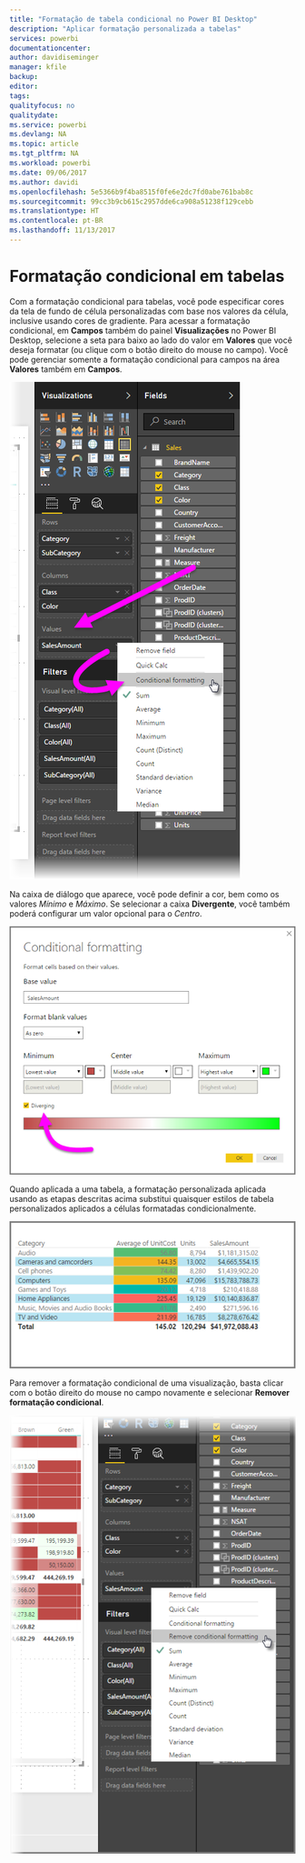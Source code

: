 ```yaml
---
title: "Formatação de tabela condicional no Power BI Desktop"
description: "Aplicar formatação personalizada a tabelas"
services: powerbi
documentationcenter: 
author: davidiseminger
manager: kfile
backup: 
editor: 
tags: 
qualityfocus: no
qualitydate: 
ms.service: powerbi
ms.devlang: NA
ms.topic: article
ms.tgt_pltfrm: NA
ms.workload: powerbi
ms.date: 09/06/2017
ms.author: davidi
ms.openlocfilehash: 5e5366b9f4ba8515f0fe6e2dc7fd0abe761bab8c
ms.sourcegitcommit: 99cc3b9cb615c2957dde6ca908a51238f129cebb
ms.translationtype: HT
ms.contentlocale: pt-BR
ms.lasthandoff: 11/13/2017
---
```

# <a name="conditional-formatting-in-tables"></a>Formatação condicional em tabelas
Com a formatação condicional para tabelas, você pode especificar cores da tela de fundo de célula personalizadas com base nos valores da célula, inclusive usando cores de gradiente. Para acessar a formatação condicional, em **Campos** também do painel **Visualizações** no Power BI Desktop, selecione a seta para baixo ao lado do valor em **Valores** que você deseja formatar (ou clique com o botão direito do mouse no campo). Você pode gerenciar somente a formatação condicional para campos na área **Valores** também em **Campos**.

![](media/desktop-conditional-table-formatting/table-formatting_1.png)

Na caixa de diálogo que aparece, você pode definir a cor, bem como os valores *Mínimo* e *Máximo*. Se selecionar a caixa **Divergente**, você também poderá configurar um valor opcional para o *Centro*.

![](media/desktop-conditional-table-formatting/table-formatting_2.png)

Quando aplicada a uma tabela, a formatação personalizada aplicada usando as etapas descritas acima substitui quaisquer estilos de tabela personalizados aplicados a células formatadas condicionalmente.

![](media/desktop-conditional-table-formatting/table-formatting_3.png)

Para remover a formatação condicional de uma visualização, basta clicar com o botão direito do mouse no campo novamente e selecionar **Remover formatação condicional**.

![](media/desktop-conditional-table-formatting/table-formatting_4.png)

